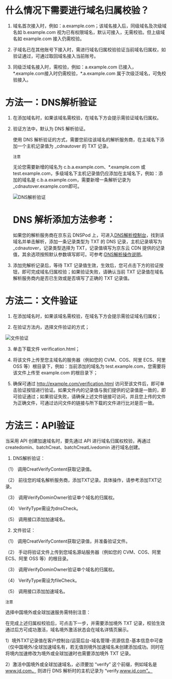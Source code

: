 # **什么情况下需要进行域名归属校验？**

1. 域名首次接入时，例如：a.example.com；该域名接入后，同级域名及次级域名如 b.example.com 视为已有权限域名，默认可接入，无需校验。但上级域名如 example.com 接入仍需校验。

2. 子域名已在其他账号下接入时，需进行域名归属校验验证当前域名归属权，如验证通过，可通过取回域名接入当前账号。

3. 同级泛域名接入时，需校验，例如：a.example.com 已接入，\*.example.com接入时仍需校验，*.a.example.com 属于次级泛域名，可免校验接入。

# **方法一：DNS解析验证**

1. 在添加域名时，如果该域名需校验，在域名下方会提示需验证域名归属权。

2. 验证方法中，默认为 DNS 解析验证。

   使用 DNS 解析验证的方式，需要您前往该域名的解析服务商，在主域名下添加一个主机记录值为 _cdnautover 的 TXT 记录。

   `注意`

   无论您需要新增的域名为 c.b.a.example.com、\*.example.com 或 test.example.com，多级域名下主机记录值仍应添加在主域名下，例如：添加的域名是 c.b.a.example.com，需要新增一条解析记录为 _cdnautover.example.com即可。

   ![DNS解析验证](https://github.com/jdcloudcom/cn/blob/cdn_20220222_api/image/CDN/DNS解析验证.png)

   # **DNS 解析添加方法参考：**

   如果您的解析服务商在京东云 DNSPod 上，可进入[DNS解析控制台](https://www.jdcloud.com/cn/products/jd-cloud-dns)，找到该域名并单击解析，添加一条记录类型为 TXT 的 DNS 记录，主机记录填写为_cdnautover，记录类型选择为 TXT，记录值填写为京东云 CDN 提供的记录值，其余选项按照默认参数填写即可。可参考:[DNS解析操作说明](https://docs.jdcloud.com/cn/jd-cloud-dns/domain-record-add)。

3. 添加完解析记录后，等待 TXT 记录值生效，生效后，您可点击下方的验证按钮，即可完成域名归属校验；如果验证失败，请确认当前 TXT 记录值在域名解析服务商内是否已生效或是否填写了正确的 TXT 记录值。

# **方法二：文件验证**

1.	在添加域名时，如果该域名需校验，在域名下方会提示需验证域名归属权；

2.	在验证方法内，选择文件验证的方式；

![文件验证](https://github.com/jdcloudcom/cn/blob/cdn_20220222_api/image/CDN/文件验证.png)

3.	单击下载文件 verification.html；

4.	将该文件上传至您主域名的服务器（例如您的 CVM、COS、阿里 ECS、阿里 OSS 等）根目录下，例如：当前添加的域名为 test.example.com，您需要将该文件上传至 example.com 的根目录下；

5.	确保可通过 http://example.com/verification.html 访问至该文件后，即可单击验证按钮进行验证。如果文件内的记录值与我们提供的记录值是一致的，即可验证通过；如果验证失败，请确保上述文件链接可访问，并且您上传的文件为正确文件，可通过访问文件的链接与所下载的文件进行比对是否一致。

# **方法三：API验证**

当采用 API 创建加速域名时，要先通过 API 进行域名归属权校验，再通过 createdomin、batchCreat、batchCreatLivedomin 进行域名创建。

1.	DNS解析验证：

（1）	调用CreatVerifyContent获取记录值。

（2）	前往您的域名解析服务商，添加TXT记录。具体操作，请参考添加TXT记录。

（3）	调用VerifyDominOwner验证单个域名的归属权。

（4）	VerifyType需设为dnsCheck。

（5）	调用接口添加加速域名。

2.	文件验证：

（1）	调用CreatVerifyContent获取记录值，并准备验证文件。

（2）	手动将验证文件上传到您域名源站服务器（例如您的 CVM、COS、阿里 ECS、阿里 OSS 等）的根目录。

（3）	调用VerifyDominOwner验证单个域名的归属权。

（4）	VerifyType需设为fileCheck。

（5）	调用接口添加加速域名。

   `注意`

   选择中国境外或全球加速服务需特别注意：

   在完成上述归属权校验后，可点击下一步，并需要添加境外 TXT 记录，校验生效通过后方可成功激活，域名境外激活状态会在域名详情页展示。

   1）境外TXT记录值在客户控制台/运营后台-域名管理-资源信息-基本信息中可查（仅中国境外/全球加速域名有，若无值则境外加速域名未创建添加成功。同时在将境内加速修改为境外或全球加速时也需要添加境外 TXT 记录。

   2）激活中国境外或全球加速域名，必须要加 “verify” 这个前缀，例如域名是 www.jd.com， 则进行 DNS 解析时的主机记录为 “verify.www.jd.com”。
